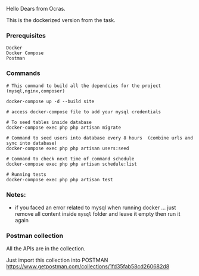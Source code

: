 Hello Dears from Ocras. 

This is the dockerized version from the task.


### Prerequisites


```
Docker
Docker Compose
Postman
```


### Commands 

```
# This command to build all the dependcies for the project (mysql,nginx,composer)

docker-compose up -d --build site  

# access docker-compose file to add your mysql credentials

# To seed tables inside database 
docker-compose exec php php artisan migrate  

# Command to seed users into database every 8 hours  (combine urls and sync into database)
docker-compose exec php php artisan users:seed  

# Command to check next time of command schedule
docker-compose exec php php artisan schedule:list

# Running tests
docker-compose exec php php artisan test

```

### Notes:

- if you faced an error related to mysql when running docker ... just remove all content inside `mysql` folder and leave it empty then run it again 


### Postman collection 

All the APIs are in the collection.

Just import this collection into POSTMAN
https://www.getpostman.com/collections/1fd35fab58cd260682d8